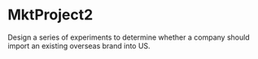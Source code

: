 # MktProject2
Design a series of experiments to determine whether a company should import an existing overseas brand into US.
